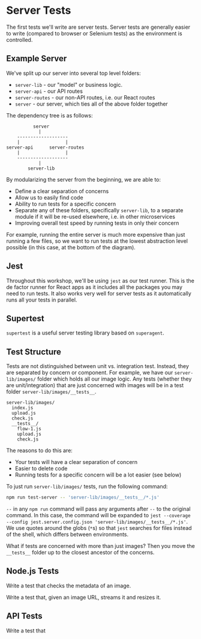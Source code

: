 
# Server Tests

The first tests we'll write are server tests.
Server tests are generally easier to write (compared to browser or Selenium tests) as the environment is controlled.

## Example Server

We've split up our server into several top level folders:

- `server-lib` - our "model" or business logic.
- `server-api` - our API routes
- `server-routes` - our non-API routes, i.e. our React routes
- `server` - our server, which ties all of the above folder together

The dependency tree is as follows:

```
          server
            |
    -------------------
    |                 |
server-api      server-routes
    |                 |
    -------------------
            |
        server-lib
```

By modularizing the server from the beginning, we are able to:

- Define a clear separation of concerns
- Allow us to easily find code
- Ability to run tests for a specific concern
- Separate any of these folders, specifically `server-lib`, to a separate module if it will be re-used elsewhere, i.e. in other microservices
- Improving overall test speed by running tests in only their concern

For example, running the entire server is much more expensive than just running
a few files, so we want to run tests at the lowest abstraction level possible
(in this case, at the bottom of the diagram).

## Jest

Throughout this workshop, we'll be using `jest` as our test runner.
This is the de factor runner for React apps as it includes all the packages
you may need to run tests. It also works very well for server tests
as it automatically runs all your tests in parallel.

## Supertest

`supertest` is a useful server testing library based on `superagent`.

## Test Structure

Tests are not distinguished between unit vs. integration test.
Instead, they are separated by concern or component.
For example, we have our `server-lib/images/` folder which holds
all our image logic. Any tests (whether they are unit/integration) that are just concerned with images will be in a test folder `server-lib/images/__tests__`.

```
server-lib/images/
  index.js
  upload.js
  check.js
  __tests__/
    flow-1.js
    upload.js
    check.js
```

The reasons to do this are:

- Your tests will have a clear separation of concern
- Easier to delete code
- Running tests for a specific concern will be a lot easier (see below)

To just run `server-lib/images/` tests, run the following command:

```bash
npm run test-server -- 'server-lib/images/__tests__/*.js'
```

`--` in any `npm run` command will pass any arguments after `--` to the original
command. In this case, the command will be expanded to
`jest --coverage --config jest.server.config.json 'server-lib/images/__tests__/*.js'`.
We use quotes around the globs (`*`s) so that `jest` searches for files instead
of the shell, which differs between environments.

What if tests are concerned with more than just images?
Then you move the `__tests__` folder up to the closest ancestor of the concerns.

## Node.js Tests

Write a test that checks the metadata of an image.

Write a test that, given an image URL, streams it and resizes it.

## API Tests

Write a test that
